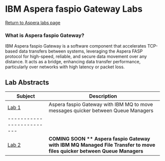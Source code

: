 # IBM Aspera faspio Gateway Labs

[Return to Aspera labs page](../../../index.md)

### What is Aspera faspio Gateway?
IBM Aspera faspio Gateway is a software component that accelerates TCP-based data transfers between systems, leveraging the Aspera FASP protocol for high-speed, reliable, and secure data movement over any distance. It acts as a bridge, enhancing data transfer performance, particularly over networks with high latency or packet loss. 
<br>


## Lab Abstracts

|  Subject                            | Description                                            |                                                               
|-------------------------|------------------------------------------------------------------------------------------------------------|
| [Lab 1](./lab1-faspio-and-mq/README.md)       | Aspera faspio Gateway with IBM MQ to move messages quicker between Queue Managers
|-------------------------|
| [Lab 2](./lab2-faspio-and-mqmft/README.md)       | **COMING SOON ** Aspera faspio Gateway with IBM MQ Managed File Transfer to move files quicker between Queue Managers**